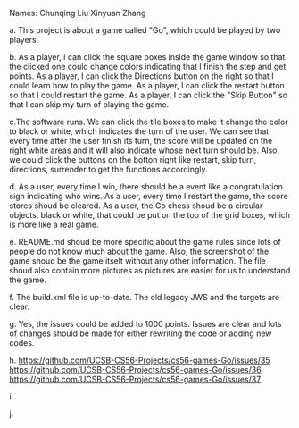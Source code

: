 Names:	Chunqing Liu	Xinyuan Zhang

a. This project is about a game called "Go", which could be played by two players.

b. As a player, I can click the square boxes inside the game window so that the clicked one could change colors indicating that I finish the step and get points. As a player, I can click the Directions button on the right so that I could learn how to play the game. As a player, I can click the restart button so that I could restart the game. As a player, I can click the "Skip Button" so that I can skip my turn of playing the game.

c.The software runs. We can click the tile boxes to make it change the color to black or white, which indicates the turn of the user. We can see that every time after the user finish its turn, the score will be updated on the right white areas and it will also indicate whose next turn should be. Also, we could click the buttons on the botton right like restart, skip turn, directions, surrender to get the functions accordingly.

d. As a user, every time I win, there should be a event like a congratulation sign indicating who wins. As a user, every time I restart the game, the score stores shoud be cleared. As a user, the Go chess shoud be a circular objects, black or white, that could be put on the top of the grid boxes, which is more like a real game.

e. README.md shoud be more specific about the game rules since lots of people do not know much about the game. Also, the screenshot of the game shoud be the game itselt without any other information. The file shoud also contain more pictures as pictures are easier for us to understand the game.

f. The build.xml file is up-to-date. The old legacy JWS and the targets are clear.

g. Yes, the issues could be added to 1000 points. Issues are clear and lots of changes should be made for either rewriting the code or adding new codes.

h. https://github.com/UCSB-CS56-Projects/cs56-games-Go/issues/35
   https://github.com/UCSB-CS56-Projects/cs56-games-Go/issues/36
   https://github.com/UCSB-CS56-Projects/cs56-games-Go/issues/37
   
i.

j.
